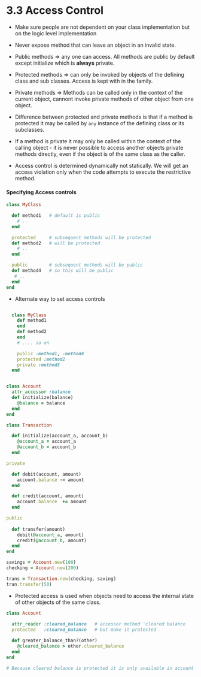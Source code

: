 # 3.3 Access Control

* Make sure people are not dependent on your class implementation but on the logic level implementation
* Never expose method that can leave an object in an invalid state.

* Public methods => any one can access. All methods are public by default except initialize which is **always** private.

* Protected methods => can only be invoked by objects of the defining class and sub classes. Access is kept with in the family.

* Private methods => Methods can be called only in the context of the current object, cannont invoke private methods of other object from one object.

* Difference between protected and private methods is that if a method is protected it may be called by `any` instance of the defining class or its subclasses. 

* If a method is private it may only be called within the context of the calling object - it is never possible to access another objects private methods directly, even if the object is of the same class as the caller. 

* Access control is determined dynamically not statically. We will get an access violation only when the code attempts to execute the restrictive method.

#### Specifying Access controls

```ruby
class MyClass

  def method1   # default is public
    # ..
  end

  protected     # subsequent methods will be protected
  def method2   # will be protected
    # ..
  end

  public        # subsequent methods will be public
  def method4   # so this will be public
   # ..
  end
end
```

* Alternate way to set access controls

```ruby

  class MyClass
    def method1
    end
    def method2
    end
    # .... so on

    public :method1, :method4
    protected :method2
    private :method3
  end

```

```ruby

class Account
  attr_accessor :balance
  def initialize(balance)
    @balance = balance
  end
end

class Transaction 

  def initialize(account_a, account_b)
    @account_a = account_a
    @account_b = account_b
  end

private

  def debit(account, amount)   
    account.balance -= amount
  end

  def credit(account, amount)
    account.balance  += amount
  end

public
  
  def transfer(amount)
    debit(@account_a, amount)
    credit(@account_b, amount)
  end
end

savings = Account.new(100)
checking = Account.new(200)

trans = Transaction.new(checking, saving)
tran.transfer(50)

```

* Protected access is used when objects need to access the internal state of other objects of the same class.

```ruby
class Account
  
  attr_reader :cleared_balance   # accessor method 'cleared balance
  protected   :cleared_balance   # but make it protected

  def greater_balance_than?(other)
    @cleared_balance > other.cleared_balance
  end
end

# Because cleared balance is protected it is only available in account objects.

```

